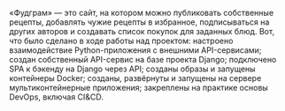 «Фудграм» — это сайт, на котором можно публиковать собственные рецепты, добавлять чужие рецепты в избранное, подписываться на других авторов и создавать список покупок для заданных блюд.
Вот, что было сделано в ходе работы над проектом:
настроено взаимодействие Python-приложения с внешними API-сервисами;
создан собственный API-сервис на базе проекта Django;
подключено SPA к бэкенду на Django через API;
созданы образы и запущены контейнеры Docker;
созданы, развёрнуты и запущены на сервере мультиконтейнерные приложения;
закреплены на практике основы DevOps, включая CI&CD.


